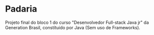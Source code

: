 # Padaria

 Projeto final do bloco 1 do curso "Desenvolvedor Full-stack Java jr" da Generation Brasil, constítuido por Java (Sem uso de Frameworks).
